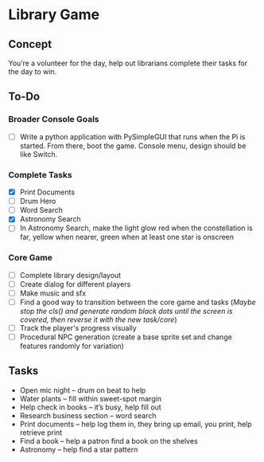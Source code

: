 # Library Game

## Concept
You’re a volunteer for the day, help out librarians complete their tasks for the day to win.

## To-Do
### Broader Console Goals
- [ ] Write a python application with PySimpleGUI that runs when the Pi is started. From there, boot the game. Console menu, design should be like Switch.
### Complete Tasks
- [x] Print Documents
- [ ] Drum Hero
- [ ] Word Search
- [x] Astronomy Search
- [ ] In Astronomy Search, make the light glow red when the constellation is far, yellow when nearer, green when at least one star is onscreen
### Core Game
- [ ] Complete library design/layout
- [ ] Create dialog for different players
- [ ] Make music and sfx
- [ ] Find a good way to transition between the core game and tasks (*Maybe stop the cls() and generate random black dots until the screen is covered, then reverse it with the new task/core*)
- [ ] Track the player's progress visually
- [ ] Procedural NPC generation (create a base sprite set and change features randomly for variation)

## Tasks
-	Open mic night – drum on beat to help
-	Water plants – fill within sweet-spot margin
-	Help check in books – it’s busy, help fill out
-	Research business section – word search
-	Print documents – help log them in, they bring up email, you print, help retrieve print
-	Find a book – help a patron find a book on the shelves
-	Astronomy – help find a star pattern